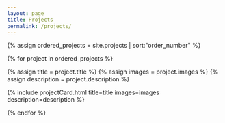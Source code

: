 ```yaml
---
layout: page
title: Projects
permalink: /projects/
---
```


{% assign ordered_projects = site.projects | sort:"order_number" %}

{% for project in ordered_projects %}

  {% assign title = project.title %}
  {% assign images = project.images %}
  {% assign description = project.description %}

  {% include projectCard.html 
    title=title
    images=images
    description=description
  %}

{% endfor %}

